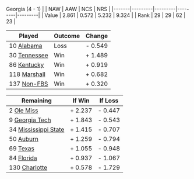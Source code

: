 Georgia (4 - 1)
|       |   NAW   |   AAW   |   NCS   |   NRS   |
|-------|---------|---------|---------|---------|
| Value |   2.861 |   0.572 |   5.232 |   9.324 |
| Rank  |      29 |      29 |      62 |      23 |

| Played                    | Outcome    |  Change  |
|---------------------------|------------|----------|
|  10 [Alabama               ](Alabama)| Loss       | -  0.549 |
|  30 [Tennessee             ](Tennessee)| Win        | +  1.489 |
|  86 [Kentucky              ](Kentucky)| Win        | +  0.919 |
| 118 [Marshall              ](Marshall)| Win        | +  0.682 |
| 137 [Non-FBS               ](NonFBS)| Win        | +  0.320 |

| Remaining                 |  If Win  |  If Loss |
|---------------------------|----------|----------|
|   2 [Ole Miss              ](OleMiss)| +  2.237 | -  0.447 |
|   9 [Georgia Tech          ](GeorgiaTech)| +  1.843 | -  0.543 |
|  34 [Mississippi State     ](MississippiState)| +  1.415 | -  0.707 |
|  50 [Auburn                ](Auburn)| +  1.259 | -  0.794 |
|  69 [Texas                 ](Texas)| +  1.055 | -  0.948 |
|  84 [Florida               ](Florida)| +  0.937 | -  1.067 |
| 130 [Charlotte             ](Charlotte)| +  0.578 | -  1.729 |


